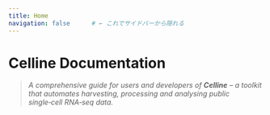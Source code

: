 ```yaml
---
title: Home
navigation: false      # ← これでサイドバーから隠れる
---
```


# Celline Documentation

> *A comprehensive guide for users and developers of **Celline** – a toolkit that automates harvesting, processing and analysing public single‑cell RNA‑seq data.*